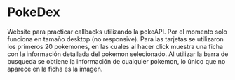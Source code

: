 # PokeDex

Website para practicar callbacks utilizando la pokeAPI.
Por el momento solo funciona en tamaño desktop (no responsive).
Para las tarjetas se utilizaron los primeros 20 pokemones, en las cuales al hacer click muestra una ficha con la información detallada del pokemon selecionado.
Al utilizar la barra de busqueda se obtiene la información de cualquier pokemon, lo único que no aparece en la ficha es la imagen.
